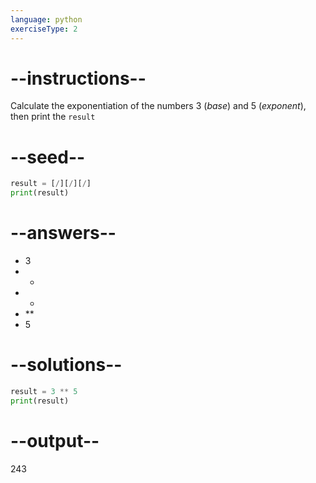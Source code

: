 ```yaml
---
language: python
exerciseType: 2
---
```


# --instructions--

Calculate the exponentiation of the numbers 3 (*base*) and 5 (*exponent*), then print the `result`

# --seed--

```python
result = [/][/][/]
print(result)
```

# --answers--

- 3
-  - 
-  * 
-  ** 
- 5

# --solutions--

```python
result = 3 ** 5
print(result)
```

# --output--

243
